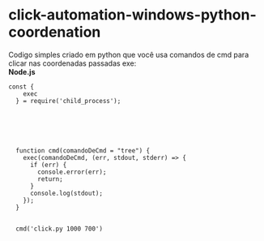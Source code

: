 # click-automation-windows-python-coordenation
Codigo simples criado em python que você usa comandos de cmd para clicar nas coordenadas passadas exe: <br>
<b> Node.js </b><br>
```
const {
    exec
  } = require('child_process');
  
  
  
  
  
  
  function cmd(comandoDeCmd = "tree") {
    exec(comandoDeCmd, (err, stdout, stderr) => {
      if (err) {
        console.error(err);
        return;
      }
      console.log(stdout);
    });
  }

  
  cmd('click.py 1000 700')
```
